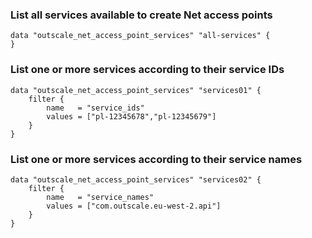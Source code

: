 ### List all services available to create Net access points

```hcl
data "outscale_net_access_point_services" "all-services" { 
}
```

### List one or more services according to their service IDs

```hcl
data "outscale_net_access_point_services" "services01" {
    filter {
        name   = "service_ids"
        values = ["pl-12345678","pl-12345679"]
    }
}
```

### List one or more services according to their service names

```hcl
data "outscale_net_access_point_services" "services02" {
    filter {
        name   = "service_names"
        values = ["com.outscale.eu-west-2.api"]
    }
}
```